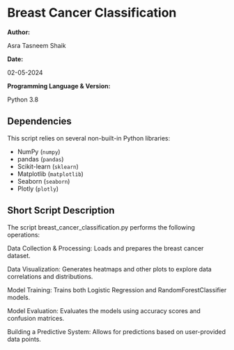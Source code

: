 # Breast Cancer Classification
**Author:** 

Asra Tasneem Shaik  

**Date:** 

02-05-2024

**Programming Language & Version:** 

Python 3.8  

## Dependencies

This script relies on several non-built-in Python libraries:
- NumPy (`numpy`)
- pandas (`pandas`)
- Scikit-learn (`sklearn`)
- Matplotlib (`matplotlib`)
- Seaborn (`seaborn`)
- Plotly (`plotly`)

## Short Script Description

The script breast_cancer_classification.py performs the following operations:

Data Collection & Processing: Loads and prepares the breast cancer dataset.

Data Visualization: Generates heatmaps and other plots to explore data correlations and distributions.

Model Training: Trains both Logistic Regression and RandomForestClassifier models.

Model Evaluation: Evaluates the models using accuracy scores and confusion matrices.

Building a Predictive System: Allows for predictions based on user-provided data points.
